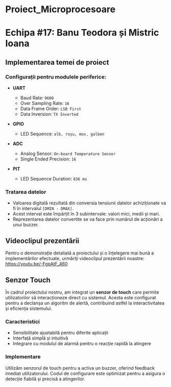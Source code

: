 # Proiect_Microprocesoare


# Echipa #17: Banu Teodora și Mistric Ioana

## Implementarea temei de proiect

### Configurații pentru modulele periferice:
- **UART**
  - Baud Rate: `9600`
  - Over Sampling Rate: `16`
  - Data Frame Order: `LSB First`
  - Data Inversion: `TX Inverted`

- **GPIO**
  - LED Sequence: `alb, roșu, mov, galben`

- **ADC**
  - Analog Sensor: `On-board Temperature Sensor`
  - Single Ended Precision: `16`
 
- **PIT**
  - LED Sequence Duration: `836 ms`

### Tratarea datelor
- Valoarea digitală rezultată din conversia tensiunii datelor achiziționate va fi în intervalul `[DMIN - DMAX]`.
- Acest interval este împărțit în 3 subintervale: valori mici, medii și mari.
- Reprezentarea datelor convertite se va face prin numărul de acționări a unui buzzer.

## Videoclipul prezentării
Pentru o demonstrație detaliată a proiectului și o înțelegere mai bună a implementărilor efectuate, urmăriți videoclipul prezentării noastre: https://youtu.be/-FgpAtF_460

## Senzor Touch

În cadrul proiectului nostru, am integrat un **senzor de touch** care permite utilizatorilor să interacționeze direct cu sistemul. Acesta este configurat pentru a declanșa un algoritm de alertă, contribuind astfel la interactivitatea și eficiența sistemului.

### Caracteristici
- Sensibilitate ajustabilă pentru diferite aplicații
- Interfață simplă și intuitivă
- Integrare cu modulul de alarmă pentru o reacție rapidă la atingere

### Implementare
Utilizăm senzorul de touch pentru a activa un buzzer, oferind feedback imediat utilizatorului. Codul de configurare este optimizat pentru a asigura o detecție fiabilă și precisă a atingerilor.

